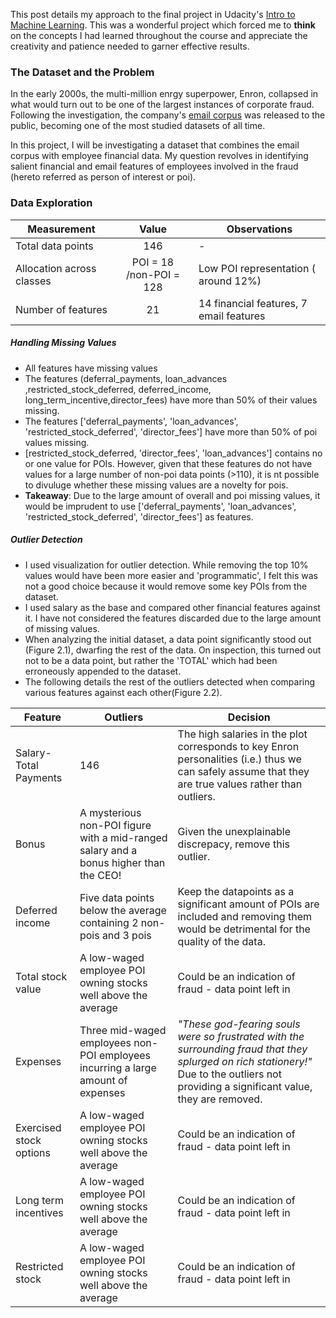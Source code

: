 This post details my approach to the final project in Udacity's [Intro to Machine Learning](https://www.udacity.com/course/viewer#!/c-ud120/l-3335698626/m-3316018628). This was a wonderful project which forced me to **think** on the concepts I had learned throughout the course and appreciate the creativity and patience needed to garner effective results.  

### The Dataset and the Problem
In the early 2000s, the multi-million enrgy superpower, Enron, collapsed in what would turn out to be one of the largest instances of corporate fraud. Following the investigation, the company's [email corpus](https://www.cs.cmu.edu/~./enron/) was released to the public, becoming one of the most studied datasets of all time.

In this project, I will be investigating a dataset that combines the email corpus with employee financial data. My question revolves in identifying salient financial and email features of employees involved in the fraud (hereto referred as person of interest or poi).

### Data Exploration

Measurement     | Value         | Observations
| ------------- |:-------------:| -----|
Total data points | 146 | -
Allocation across classes | POI = 18 /non-POI = 128 | Low POI representation ( around 12%) 
Number of features | 21 | 14 financial features, 7 email features


##### Handling Missing Values
 - All features have missing values
 - The features (deferral_payments, loan_advances ,restricted_stock_deferred, deferred_income, long_term_incentive,director_fees) have more than 50% of their values missing.
 - The features ['deferral_payments', 'loan_advances', 'restricted_stock_deferred', 'director_fees'] have more than 50% of poi values missing. 
 - [restricted_stock_deferred, 'director_fees', 'loan_advances'] contains no or one value for POIs. However, given that these features do not have values for a large number of non-poi data points (>110), it is nt possible to divuluge whether these missing values are a novelty for pois. 
 - __Takeaway__: Due to the large amount of overall and poi missing values, it would be imprudent to use ['deferral_payments', 'loan_advances', 'restricted_stock_deferred', 'director_fees'] as features.

##### Outlier Detection
 - I used visualization for outlier detection. While removing the top 10% values would have been more easier and 'programmatic', I felt this was not a good choice because it would remove some key POIs from the dataset. 
 - I used salary as the base and compared other financial features against it. I have not considered the features discarded due to the large amount of missing values. 
 - When analyzing the initial dataset, a data point significantly stood out (Figure 2.1), dwarfing the rest of the data. On inspection, this turned out  not to be a data point, but rather the 'TOTAL' which had been erroneously appended to the dataset.
 - The following details the rest of the outliers detected when comparing various features against each other(Figure 2.2).

Feature | Outliers | Decision
--- | --- | ---
Salary-Total Payments | 146 | The high salaries in the plot corresponds to key Enron personalities (i.e.) thus we can safely assume that they are true values rather than outliers.
Bonus | A mysterious non-POI figure with a mid-ranged salary and a bonus higher than the CEO! | Given the unexplainable discrepacy, remove this outlier.
Deferred income | Five data points below the average containing 2 non-pois and 3 pois | Keep the datapoints as a significant amount of POIs are included and removing them would be detrimental for the quality of the data.
Total stock value | A low-waged employee POI owning stocks well above the average | Could be an indication of fraud - data point left in
Expenses | Three mid-waged employees non-POI employees incurring a large amount of expenses | *"These god-fearing souls were so frustrated with the surrounding fraud that they splurged on rich stationery!"* Due to the outliers not providing a significant value, they are removed.
Exercised stock options | A low-waged employee POI owning stocks well above the average | Could be an indication of fraud - data point left in
Long term incentives | A low-waged employee POI owning stocks well above the average | Could be an indication of fraud - data point left in
Restricted stock | A low-waged employee POI owning stocks well above the average | Could be an indication of fraud - data point left in

